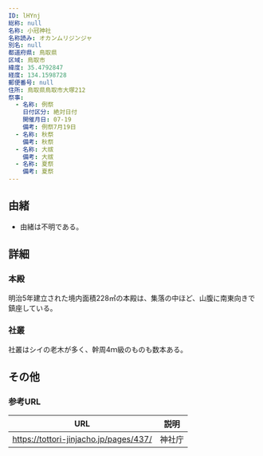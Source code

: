 ```yaml
---
ID: lHYnj
総称: null
名称: 小冠神社
名称読み: オカンムリジンジャ
別名: null
都道府県: 鳥取県
区域: 鳥取市
緯度: 35.4792847
経度: 134.1598728
郵便番号: null
住所: 鳥取県鳥取市大塚212
祭事:
  - 名称: 例祭
    日付区分: 絶対日付
    開催月日: 07-19
    備考: 例祭7月19日
  - 名称: 秋祭
    備考: 秋祭
  - 名称: 大祓
    備考: 大祓
  - 名称: 夏祭
    備考: 夏祭
---
```


## 由緒

- 由緒は不明である。

## 詳細

### 本殿

明治5年建立された境内面積228㎡の本殿は、集落の中ほど、山腹に南東向きで鎮座している。

### 社叢

社叢はシイの老木が多く、幹周4ｍ級のものも数本ある。

## その他

### 参考URL

| URL                                    | 説明   |
| -------------------------------------- | ------ |
| https://tottori-jinjacho.jp/pages/437/ | 神社庁 |
